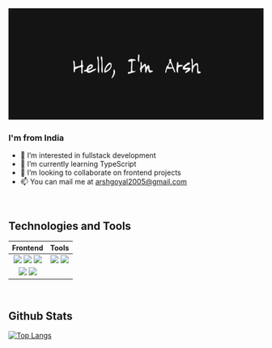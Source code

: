 <img src="./Images/header.png" width="100%" height="220px">


### I'm from India

- 👀 I’m interested in fullstack development
- 🌱 I’m currently learning TypeScript
- 💞️ I’m looking to collaborate on frontend projects
- 📫 You can mail me at arshgoyal2005@gmail.com

<br>

## Technologies and Tools

| Frontend |  Tools |
| :------: | :----: |
| <code><img src="https://cdn.jsdelivr.net/gh/devicons/devicon/icons/html5/html5-original-wordmark.svg" width="40px" /></code> <code><img src="https://cdn.jsdelivr.net/gh/devicons/devicon/icons/css3/css3-original-wordmark.svg" width="40px" /></code> <code><img src="https://cdn.jsdelivr.net/gh/devicons/devicon/icons/javascript/javascript-original.svg" width="40px" /></code>  | <code><img src="https://cdn.jsdelivr.net/gh/devicons/devicon/icons/vscode/vscode-original-wordmark.svg" width="40px" /></code> <code><img src="https://cdn.jsdelivr.net/gh/devicons/devicon/icons/git/git-original.svg" width="40px" /></code> |
| <code><img src="https://cdn.jsdelivr.net/gh/devicons/devicon/icons/sass/sass-original.svg" width="40px" /></code> <code><img src="https://cdn.jsdelivr.net/gh/devicons/devicon/icons/react/react-original-wordmark.svg" width="40px" /></code> | |

<br>

## Github Stats

[![Top Langs](https://github-readme-stats.vercel.app/api/top-langs/?username=arshWebDev&layout=compact)](https://www.github.com/arshWebDev)


